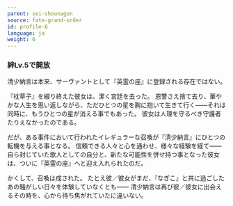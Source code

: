 ```yaml
---
parent: sei-shounagon
source: fate-grand-order
id: profile-6
language: ja
weight: 6
---
```


### 絆Lv.5で開放

清少納言は本来、サーヴァントとして『英霊の座』に登録される存在ではない。

『枕草子』を綴り終えた彼女は、潔く宮廷を去った。
恩讐さえ捨て去り、華やかな人生を思い返しながら、ただひとつの星を胸に抱いて生きて行く――それは同時に、もうひとつの星が消える事でもあった。
彼女は人理を守るべき守護者たりえなかったのである。

だが、ある事件において行われたイレギュラーな召喚が『清少納言』にひとつの転機を与える事となる。
信頼できる人々と心を通わせ、様々な経験を経て――
自ら封じていた歌人としての自分と、新たな可能性を併せ持つ事となった彼女は、ついに『英霊の座』へと迎え入れられたのだ。

かくして、召喚は成された。
たとえ彼／彼女がまだ、『なぎこ』と共に過ごしたあの騒がしい日々を体験していなくとも――
清少納言は再び彼／彼女に出会えるその時を、心から待ち焦がれていたに違いない。
